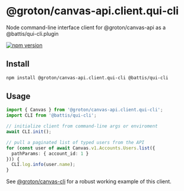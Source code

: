 # @groton/canvas-api.client.qui-cli

Node command-line interface client for @groton/canvas-api as a @battis/qui-cli.plugin

[![npm version](https://badge.fury.io/js/@groton%2Fcanvas-api.client.qui-cli.svg)](https://www.npmjs.com/package/@groton/canvas-api.client.qui-cli)

## Install

```sh
npm install @groton/canvas-api.client.qui-cli @battis/qui-cli
```

## Usage

```ts
import { Canvas } from '@groton/canvas-api.client.qui-cli';
import CLI from '@battis/qui-cli';

// initialize client from command-line args or enviroment
await CLI.init();

// pull a paginated list of typed users from the API
for (const user of await Canvas.v1.Accounts.Users.list({
  pathParams: { account_id: 1 }
})) {
  CLI.log.info(user.name);
}
```

See [@groton/canvas-cli](https://www.npmjs.com/package/@groton/canvas-cli) for a robust working example of this client.
